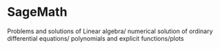 # SageMath
 Problems and solutions of Linear algebra/ numerical solution of ordinary differential equations/ polynomials and explicit functions/plots
